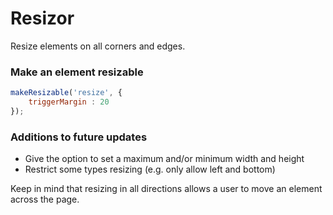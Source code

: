 # Resizor

Resize elements on all corners and edges.


### Make an element resizable
```javascript
makeResizable('resize', {
	triggerMargin : 20
});
```

### Additions to future updates

- Give the option to set a maximum and/or minimum width and height
- Restrict some types resizing (e.g. only allow left and bottom)

Keep in mind that resizing in all directions allows a user to move an element across the page.
